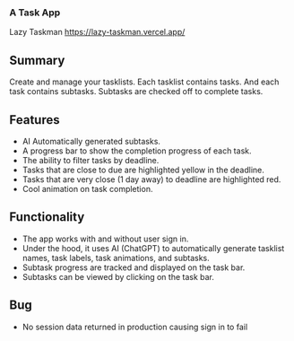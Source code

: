 ### A Task App
Lazy Taskman
https://lazy-taskman.vercel.app/

## Summary
Create and manage your tasklists. Each tasklist contains tasks. And each task contains subtasks.
Subtasks are checked off to complete tasks.

## Features
- AI Automatically generated subtasks.
- A progress bar to show the completion progress of each task.
- The ability to filter tasks by deadline.
- Tasks that are close to due are highlighted yellow in the deadline.
- Tasks that are very close (1 day away) to deadline are highlighted red.
- Cool animation on task completion.

## Functionality
- The app works with and without user sign in.
- Under the hood, it uses AI (ChatGPT) to automatically generate tasklist names, task labels, task animations, and subtasks.
- Subtask progress are tracked and displayed on the task bar.
- Subtasks can be viewed by clicking on the task bar.

## Bug
- No session data returned in production causing sign in to fail

